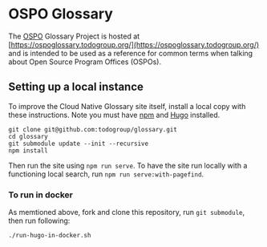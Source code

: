 # OSPO Glossary

The [OSPO](https://todogroup.org/) Glossary Project is hosted at [https://ospoglossary.todogroup.org/](https://ospoglossary.todogroup.org/) and is intended to be used as a reference for common terms when talking about Open Source Program Offices (OSPOs).


## Setting up a local instance

To improve the Cloud Native Glossary site itself, install a local copy with these instructions. Note you must have [npm](https://www.npmjs.com/) and [Hugo](https://gohugo.io/) installed.

```
git clone git@github.com:todogroup/glossary.git
cd glossary
git submodule update --init --recursive
npm install
```

Then run the site using `npm run serve`. To have the site run locally with a functioning local search, run `npm run serve:with-pagefind`.

### To run in docker

As memtioned above, fork and clone this repository, run `git submodule`, then run following:

```bash
./run-hugo-in-docker.sh
```
